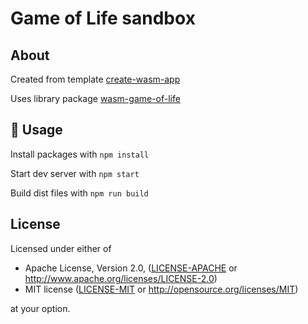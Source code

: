 # Game of Life sandbox

## About

Created from template [create-wasm-app](https://github.com/rustwasm/create-wasm-app)

Uses library package [wasm-game-of-life](https://github.com/berrunder/wasm-game-of-life) 

## 🚴 Usage

Install packages with `npm install`

Start dev server with `npm start`

Build dist files with `npm run build`
## License

Licensed under either of

* Apache License, Version 2.0, ([LICENSE-APACHE](LICENSE-APACHE) or http://www.apache.org/licenses/LICENSE-2.0)
* MIT license ([LICENSE-MIT](LICENSE-MIT) or http://opensource.org/licenses/MIT)

at your option.
